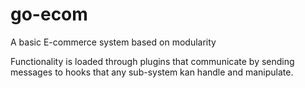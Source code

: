 # go-ecom

A basic E-commerce system based on modularity

Functionality is loaded through plugins that communicate by sending messages to hooks that any sub-system kan handle and manipulate.